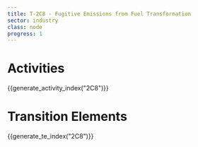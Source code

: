 ```yaml
---
title: T-2C8 - Fugitive Emissions from Fuel Transformation
sector: industry
class: node
progress: 1
---
```


# Activities

{{generate_activity_index("2C8")}}


# Transition Elements

{{generate_te_index("2C8")}}

